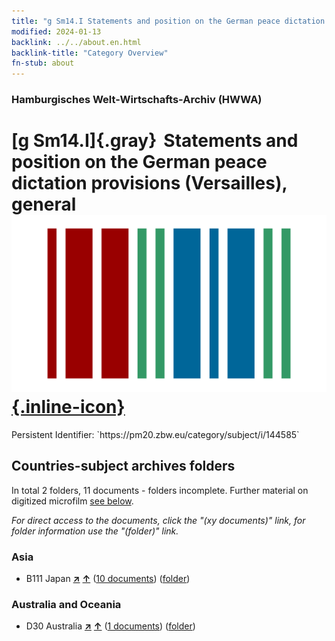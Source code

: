 ```yaml
---
title: "g Sm14.I Statements and position on the German peace dictation provisions (Versailles), general"
modified: 2024-01-13
backlink: ../../about.en.html
backlink-title: "Category Overview"
fn-stub: about
---
```


### Hamburgisches Welt-Wirtschafts-Archiv (HWWA)

# [g Sm14.I]{.gray}&#8201; Statements and position on the German peace dictation provisions (Versailles), general &#160; [![Wikidata](/images/Wikidata-logo.svg "Wikidata"){.inline-icon}](http://www.wikidata.org/entity/Q104699685)

<div class="hint">Persistent Identifier: `https://pm20.zbw.eu/category/subject/i/144585`</div>







## Countries-subject archives folders







In total 2 folders, 11 documents - folders incomplete. Further material on digitized microfilm [see below](#filmsections).

_For direct access to the documents, click the "(xy documents)" link, for folder information use the "(folder)" link._



### Asia

- B111 Japan [**&nearr;**](../../../geo/i/141272/about.en.html "Japan (all folders)") [**&uarr;**](../../../geo/about.en.html#B111 "Country category system") (<a href="https://pm20.zbw.eu/iiifview/folder/sh/141272,144585" title="about: Japan : Statements and position on the German peace dictation provisions (Versailles), general" target="_blank">10 documents</a>) ([folder](../../../../folder/sh/1412xx/141272/1445xx/144585/about.en.html))

### Australia and Oceania

- D30 Australia [**&nearr;**](../../../geo/i/141621/about.en.html "Australia (all folders)") [**&uarr;**](../../../geo/about.en.html#D30 "Country category system") (<a href="https://pm20.zbw.eu/iiifview/folder/sh/141621,144585" title="about: Australia : Statements and position on the German peace dictation provisions (Versailles), general" target="_blank">1 documents</a>) ([folder](../../../../folder/sh/1416xx/141621/1445xx/144585/about.en.html))



<a id="filmsections" />













